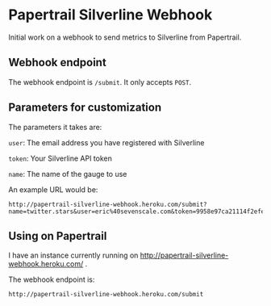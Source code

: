 # Papertrail Silverline Webhook #

Initial work on a webhook to send metrics to Silverline from Papertrail.

## Webhook endpoint ##

The webhook endpoint is `/submit`. It only accepts `POST`.


## Parameters for customization ##

The parameters it takes are:

`user`: The email address you have registered with Silverline

`token`: Your Silverline API token

`name`: The name of the gauge to use

An example URL would be:

    http://papertrail-silverline-webhook.heroku.com/submit?name=twitter.stars&user=eric%40sevenscale.com&token=9958e97ca21114f2efe74ad6f978fa89db7ecb4d


## Using on Papertrail ##

I have an instance currently running on 
http://papertrail-silverline-webhook.heroku.com/ .

The webhook endpoint is:

    http://papertrail-silverline-webhook.heroku.com/submit

